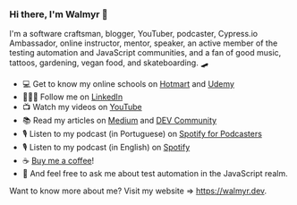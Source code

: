 ### Hi there, I'm Walmyr 👋

I'm a software craftsman, blogger, YouTuber, podcaster, Cypress.io Ambassador, online instructor, mentor, speaker, an active member of the testing automation and JavaScript communities, and a fan of good music, tattoos, gardening, vegan food, and skateboarding. 🛹

- 💻 Get to know my online schools on [Hotmart](https://hotmart.com/pt-br/club/cypress-playground-ate-a-nuvem) and [Udemy](https://udemy.com/user/walmyr)
- 👨🏼‍💻 Follow me on [LinkedIn](https://www.linkedin.com/in/walmyr-lima-e-silva-filho)
- 📺 Watch my videos on [YouTube](https://www.youtube.com/playlist?list=PL-eblSNRj0QFCgBuHFSSJUeEYDm6wwvHI)
- 📚 Read my articles on [Medium](https://medium.com/@walmyrlimaesilv) and [DEV Community](https://dev.to/walmyrlimaesilv)
- 🎙️ Listen to my podcast (in Portuguese) on [Spotify for Podcasters](https://anchor.fm/testando-na-gringa)
- 🎙️ Listen to my podcast (in English) on [Spotify](https://open.spotify.com/show/1ZRRgVDduSSSkWmhwyQIIE)
- ☕ [Buy me a coffee](https://www.buymeacoffee.com/walmyrtat)! 
- 💬 And feel free to ask me about test automation in the JavaScript realm.

Want to know more about me? Visit my website => https://walmyr.dev.
